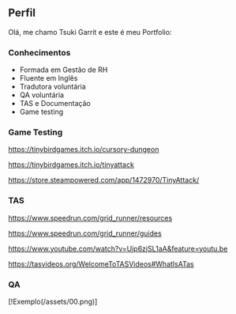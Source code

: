 ## Perfil

  Olá, me chamo Tsuki Garrit e este é meu Portfolio:

### Conhecimentos
- Formada em Gestão de RH
- Fluente em Inglês
- Tradutora voluntária
- QA voluntária
- TAS e Documentação
- Game testing
  

### Game Testing

  https://tinybirdgames.itch.io/cursory-dungeon

  https://tinybirdgames.itch.io/tinyattack

  https://store.steampowered.com/app/1472970/TinyAttack/

### TAS

  https://www.speedrun.com/grid_runner/resources 

  https://www.speedrun.com/grid_runner/guides 

  https://www.youtube.com/watch?v=Ujp6zjSL1aA&feature=youtu.be 

  https://tasvideos.org/WelcomeToTASVideos#WhatIsATas

### QA 

  [!Exemplo(/assets/00.png)]








